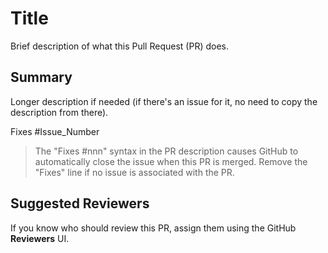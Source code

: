 # Title

Brief description of what this Pull Request (PR) does.

## Summary

Longer description if needed (if there's an issue for it,
no need to copy the description from there).

Fixes #Issue_Number

> The "Fixes #nnn" syntax in the PR description causes
> GitHub to automatically close the issue when this PR is merged.
> Remove the "Fixes" line if no issue is associated with the PR.

## Suggested Reviewers

If you know who should review this PR, assign them using the GitHub **Reviewers** UI.
